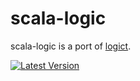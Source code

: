 scala-logic
===========

scala-logic is a port of [logict](https://hackage.haskell.org/package/logict).

[![Latest Version](https://maven-badges.herokuapp.com/maven-central/com.github.pocketberserker/scala-logic_2.11/badge.svg)](https://maven-badges.herokuapp.com/maven-central/com.github.pocketberserker/scala-logic_2.11)
